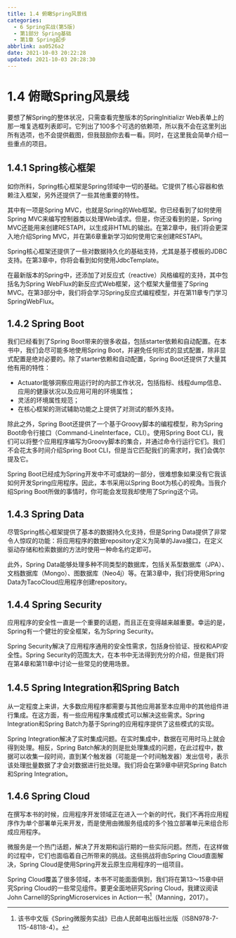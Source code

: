 ```yaml
---
title: 1.4 俯瞰Spring风景线
categories:
  - 6 Spring实战(第5版)
  - 第1部分 Spring基础
  - 第1章 Spring起步
abbrlink: aa0526a2
date: 2021-10-03 20:22:28
updated: 2021-10-03 20:28:30
---
```

# 1.4 俯瞰Spring风景线
要想了解Spring的整体状况，只需查看完整版本的SpringInitializr Web表单上的那一堆复选框列表即可。它列出了100多个可选的依赖项，所以我不会在这里列出所有选项，也不会提供截图，但我鼓励你去看一看。同时，在这里我会简单介绍一些重点的项目。

## 1.4.1 Spring核心框架
如你所料，Spring核心框架是Spring领域中一切的基础。它提供了核心容器和依赖注入框架，另外还提供了一些其他重要的特性。

其中有一项是Spring MVC，也就是Spring的Web框架。你已经看到了如何使用Spring MVC来编写控制器类以处理Web请求。但是，你还没看到的是，Spring MVC还能用来创建RESTAPI，以生成非HTML的输出。在第2章中，我们将会更深入地介绍Spring MVC，并在第6章重新学习如何使用它来创建RESTAPI。

Spring核心框架还提供了一些对数据持久化的基础支持，尤其是基于模板的JDBC支持。在第3章中，你将会看到如何使用JdbcTemplate。

在最新版本的Spring中，还添加了对反应式（reactive）风格编程的支持，其中包括名为Spring WebFlux的新反应式Web框架，这个框架大量借鉴了Spring MVC。在第3部分中，我们将会学习Spring反应式编程模型，并在第11章专门学习SpringWebFlux。

## 1.4.2 Spring Boot
我们已经看到了Spring Boot带来的很多收益，包括starter依赖和自动配置。在本书中，我们会尽可能多地使用Spring Boot，并避免任何形式的显式配置，除非显式配置是绝对必要的。除了starter依赖和自动配置，Spring Boot还提供了大量其他有用的特性：
- Actuator能够洞察应用运行时的内部工作状况，包括指标、线程dump信息、应用的健康状况以及应用可用的环境属性；
- 灵活的环境属性规范；
- 在核心框架的测试辅助功能之上提供了对测试的额外支持。

除此之外，Spring Boot还提供了一个基于Groovy脚本的编程模型，称为Spring Boot命令行接口（Command-LineInterface，CLI）。使用Spring Boot CLI，我们可以将整个应用程序编写为Groovy脚本的集合，并通过命令行运行它们。我们不会花太多时间介绍Spring Boot CLI，但是当它匹配我们的需求时，我们会偶尔提及它。

Spring Boot已经成为Spring开发中不可或缺的一部分，很难想象如果没有它我该如何开发Spring应用程序。因此，本书采用以Spring Boot为核心的视角。当我介绍Spring Boot所做的事情时，你可能会发现我却使用了Spring这个词。

## 1.4.3 Spring Data
尽管Spring核心框架提供了基本的数据持久化支持，但是Spring Data提供了非常令人惊叹的功能：将应用程序的数据repository定义为简单的Java接口，在定义驱动存储和检索数据的方法时使用一种命名约定即可。

此外，Spring Data能够处理多种不同类型的数据库，包括关系型数据库（JPA）、文档数据库（Mongo）、图数据库（Neo4j）等。在第3章中，我们将使用Spring Data为TacoCloud应用程序创建repository。

## 1.4.4 Spring Security
应用程序的安全性一直是一个重要的话题，而且正在变得越来越重要。幸运的是，Spring有一个健壮的安全框架，名为Spring Security。

Spring Security解决了应用程序通用的安全性需求，包括身份验证、授权和API安全性。Spring Security的范围太大，在本书中无法得到充分的介绍，但是我们将在第4章和第11章中讨论一些常见的使用场景。

## 1.4.5 Spring Integration和Spring Batch
从一定程度上来讲，大多数应用程序都需要与其他应用甚至本应用中的其他组件进行集成。在这方面，有一些应用程序集成模式可以解决这些需求。Spring Integration和Spring Batch为基于Spring的应用程序提供了这些模式的实现。

Spring Integration解决了实时集成问题。在实时集成中，数据在可用时马上就会得到处理。相反，Spring Batch解决的则是批处理集成的问题，在此过程中，数据可以收集一段时间，直到某个触发器（可能是一个时间触发器）发出信号，表示该处理批量数据了才会对数据进行批处理。我们将会在第9章中研究Spring Batch和Spring Integration。

## 1.4.6 Spring Cloud
在撰写本书的时候，应用程序开发领域正在进入一个新的时代，我们不再将应用程序作为单个部署单元来开发，而是使用由微服务组成的多个独立部署单元来组合形成应用程序。

微服务是一个热门话题，解决了开发期和运行期的一些实际问题。然而，在这样做的过程中，它们也面临着自己所带来的挑战。这些挑战将由Spring Cloud直面解决，Spring Cloud是使用Spring开发云原生应用程序的一组项目。

Spring Cloud覆盖了很多领域，本书不可能面面俱到，我们将在第13～15章中研究Spring Cloud的一些常见组件。要更全面地研究Spring Cloud，我建议阅读John Carnell的SpringMicroservices in Action一书[^1]（Manning，2017）。

[^1]:该书中文版《Spring微服务实战》已由人民邮电出版社出版（ISBN978-7-115-48118-4）。
